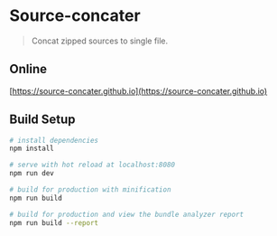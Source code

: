 # Source-concater

> Concat zipped sources to single file.

## Online

[https://source-concater.github.io](https://source-concater.github.io)

## Build Setup

``` bash
# install dependencies
npm install

# serve with hot reload at localhost:8080
npm run dev

# build for production with minification
npm run build

# build for production and view the bundle analyzer report
npm run build --report
```
